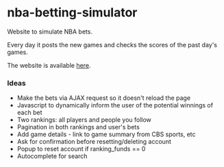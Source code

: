 # nba-betting-simulator

Website to simulate NBA bets.

Every day it posts the new games and checks the scores of the past day's games.

The website is available <a href="http://nbabettingsimulator.com">here</a>.

### Ideas

* Make the bets via AJAX request so it doesn't reload the page
* Javascript to dynamically inform the user of the potential winnings of each bet
* Two rankings: all players and people you follow
* Pagination in both rankings and user's bets
* Add game details - link to game summary from CBS sports, etc
* Ask for confirmation before resetting/deleting account
* Popup to reset account if ranking_funds == 0
* Autocomplete for search
